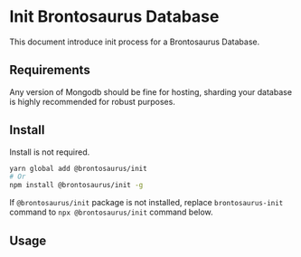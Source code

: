 # Init Brontosaurus Database

This document introduce init process for a Brontosaurus Database.

## Requirements

Any version of Mongodb should be fine for hosting, sharding your database is highly recommended for robust purposes.

## Install

Install is not required.

```sh
yarn global add @brontosaurus/init
# Or
npm install @brontosaurus/init -g
```

If `@brontosaurus/init` package is not installed, replace `brontosaurus-init` command to `npx @brontosaurus/init` command below.

## Usage
